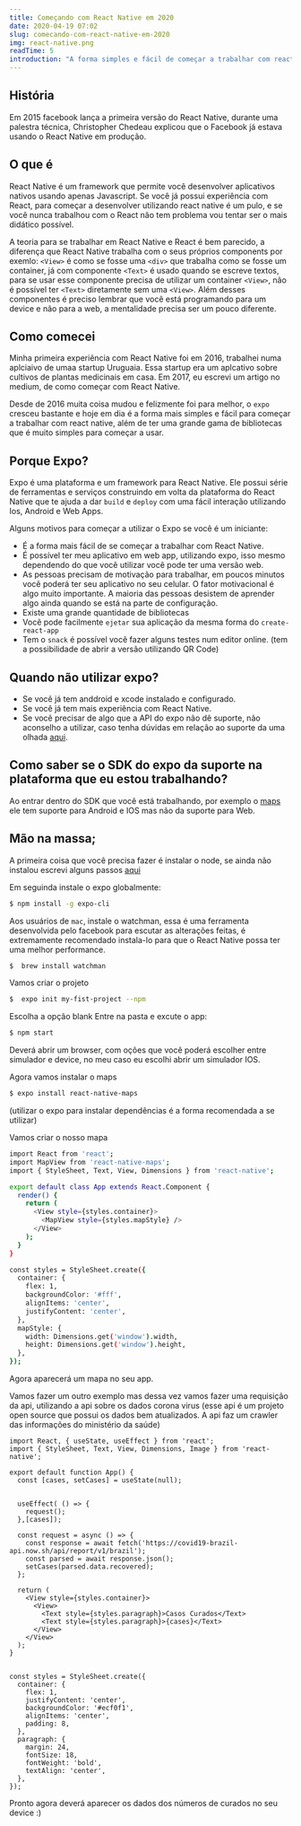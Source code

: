 ```yaml
---
title: Começando com React Native em 2020
date: 2020-04-19 07:02
slug: comecando-com-react-native-em-2020 
img: react-native.png
readTime: 5
introduction: "A forma simples e fácil de começar a trabalhar com react native"
---
```



## História
Em 2015 facebook lança a primeira versão do React Native, durante uma palestra técnica, Christopher Chedeau explicou que o Facebook já estava usando o React Native em produção.

## O que é
React Native é um framework que permite você desenvolver aplicativos nativos usando apenas Javascript. Se você já possui experiência com React, para começar a desenvolver utilizando react native é um pulo, e se você nunca trabalhou com o React não tem problema vou tentar ser o mais didático possível. 

A teoria para se trabalhar em React Native e React é bem parecido, a diferença que React Native trabalha com o seus próprios components por exemlo:  `<View>` é como se fosse uma `<div>` que trabalha como se fosse um container, já com componente `<Text>` é usado quando se escreve textos, para se usar esse componente precisa de utilizar um container `<View>`, não é possível ter `<Text>` diretamente sem uma `<View>`. Além desses componentes é preciso lembrar que você está programando para um device e não para a web, a mentalidade precisa ser um pouco diferente.


## Como comecei
Minha primeira experiência com React Native foi em 2016, trabalhei numa aplciaivo de umaa startup Uruguaia. Essa startup era um aplcativo sobre cultivos de plantas medicinais em casa. 
Em 2017, eu escrevi um artigo no <a hre="https://medium.com/@victorferraz/come%C3%A7ando-com-react-native-9e0717ca4587">medium</a>, de como começar com React Native.

Desde de 2016 muita coisa mudou e felizmente foi para melhor, o `expo` cresceu bastante e hoje em dia é a forma mais simples e fácil para começar a trabalhar com react native, além de ter uma grande gama de bibliotecas que é muito simples para começar a usar.

## Porque Expo?
Expo é uma plataforma e um framework para React Native. Ele possui série de ferramentas e serviços construindo em volta da plataforma do React Native que te ajuda a dar `build` e `deploy` com uma fácil interação utilizando Ios, Android e Web Apps.

Alguns motivos para começar a utilizar o Expo se você é um iniciante:

 - É a forma mais fácil de se começar a trabalhar com React Native.
 - É possível ter meu aplicativo em web app, utilizando expo, isso mesmo dependendo do que você utilizar você pode ter uma versão web.
 - As pessoas precisam de motivação para trabalhar, em poucos minutos você poderá ter seu aplicativo no seu celular. O fator motivacional é algo muito importante. A maioria das pessoas desistem de aprender algo ainda quando se está  na parte de configuração.
 - Existe uma grande quantidade de bibliotecas
 - Você pode facilmente `ejetar` sua aplicação da mesma forma do `create-react-app`
 - Tem o `snack` é possível você fazer alguns testes num editor online. (tem a possibilidade de abrir a versão utilizando QR Code)


 
 ## Quando não utilizar expo?
 - Se você já tem anddroid e xcode instalado e configurado.
 - Se você já tem mais experiência com React Native.
 - Se você precisar de algo que a API do expo não dê suporte, não aconselho a utilizar, caso tenha dúvidas em relação ao suporte da uma olhada <a href="https://docs.expo.io/versions/v37.0.0/sdk/overview/">aqui</a>. 

## Como saber se o SDK do expo da suporte na plataforma que eu estou trabalhando?
Ao entrar dentro do SDK que você está trabalhando, por exemplo o <a href="https://docs.expo.io/versions/v37.0.0/sdk/map-view/">maps</a> ele tem suporte para Android e IOS mas não da suporte para Web.


## Mão na massa;
A primeira coisa que você precisa fazer é instalar o node, se ainda não instalou escrevi alguns passos <a href="/comecando-com-node"> aqui</a>

Em seguinda instale o expo globalmente:
```sh
$ npm install -g expo-cli
```

Aos usuários de `mac`, instale o watchman, essa é uma ferramenta desenvolvida pelo facebook para escutar as alterações feitas, é extremamente recomendado instala-lo para que o React Native possa ter uma melhor performance.

```sh
$  brew install watchman
```

Vamos criar o projeto

```sh
$  expo init my-fist-project --npm
```

Escolha a opção blank
Entre na pasta e excute o app:

```sh
$ npm start
```

Deverá abrir um browser, com oções que você poderá escolher entre simulador e device, no meu caso eu escolhi abrir
um simulador IOS.


Agora vamos instalar o maps


```sh
$ expo install react-native-maps
```
(utilizar o expo para instalar dependências é a forma recomendada a se utilizar)

Vamos criar o nosso mapa

```sh
import React from 'react';
import MapView from 'react-native-maps';
import { StyleSheet, Text, View, Dimensions } from 'react-native';

export default class App extends React.Component {
  render() {
    return (
      <View style={styles.container}>
        <MapView style={styles.mapStyle} />
      </View>
    );
  }
}

const styles = StyleSheet.create({
  container: {
    flex: 1,
    backgroundColor: '#fff',
    alignItems: 'center',
    justifyContent: 'center',
  },
  mapStyle: {
    width: Dimensions.get('window').width,
    height: Dimensions.get('window').height,
  },
});
```

Agora aparecerá um mapa no seu app. 

Vamos fazer um outro exemplo mas dessa vez vamos fazer uma requisição da api, utilizando a api sobre os dados corona virus
(esse api é um projeto open source que possui os dados bem atualizados. A api faz um crawler das informações do ministério da saúde)

```
import React, { useState, useEffect } from 'react';
import { StyleSheet, Text, View, Dimensions, Image } from 'react-native';

export default function App() {
  const [cases, setCases] = useState(null);


  useEffect( () => {
    request();
  },[cases]);

  const request = async () => {
    const response = await fetch('https://covid19-brazil-api.now.sh/api/report/v1/brazil');
    const parsed = await response.json();
    setCases(parsed.data.recovered);
  };

  return (
    <View style={styles.container}>
      <View>
        <Text style={styles.paragraph}>Casos Curados</Text>
        <Text style={styles.paragraph}>{cases}</Text>
      </View>
    </View>
  );
}


const styles = StyleSheet.create({
  container: {
    flex: 1,
    justifyContent: 'center',
    backgroundColor: '#ecf0f1',
    alignItems: 'center',
    padding: 8,
  },
  paragraph: {
    margin: 24,
    fontSize: 18,
    fontWeight: 'bold',
    textAlign: 'center',
  },
});
```
Pronto agora deverá aparecer os dados dos números de curados no seu device :)

